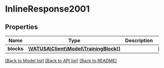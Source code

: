 # InlineResponse2001

## Properties
Name | Type | Description | Notes
------------ | ------------- | ------------- | -------------
**blocks** | [**\VATUSA\Client\Model\TrainingBlock[]**](TrainingBlock.md) |  | [optional] 

[[Back to Model list]](../README.md#documentation-for-models) [[Back to API list]](../README.md#documentation-for-api-endpoints) [[Back to README]](../README.md)


